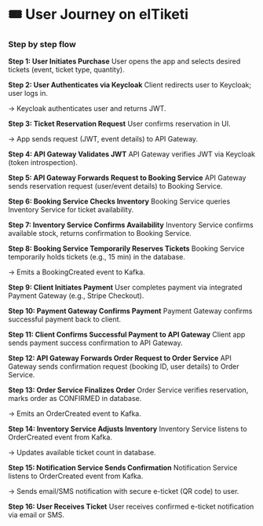 # 🎟️ User Journey on elTiketi

### Step by step flow
**Step 1: User Initiates Purchase**
User opens the app and selects desired tickets (event, ticket type, quantity).

**Step 2: User Authenticates via Keycloak**
Client redirects user to Keycloak; user logs in.

→ Keycloak authenticates user and returns JWT.

**Step 3: Ticket Reservation Request**
User confirms reservation in UI.

→ App sends request (JWT, event details) to API Gateway.

**Step 4: API Gateway Validates JWT**
API Gateway verifies JWT via Keycloak (token introspection).

**Step 5: API Gateway Forwards Request to Booking Service**
API Gateway sends reservation request (user/event details) to Booking Service.

**Step 6: Booking Service Checks Inventory**
Booking Service queries Inventory Service for ticket availability.

**Step 7: Inventory Service Confirms Availability**
Inventory Service confirms available stock, returns confirmation to Booking Service.

**Step 8: Booking Service Temporarily Reserves Tickets**
Booking Service temporarily holds tickets (e.g., 15 min) in the database.

→ Emits a BookingCreated event to Kafka.

**Step 9: Client Initiates Payment**
User completes payment via integrated Payment Gateway (e.g., Stripe Checkout).

**Step 10: Payment Gateway Confirms Payment**
Payment Gateway confirms successful payment back to client.

**Step 11: Client Confirms Successful Payment to API Gateway**
Client app sends payment success confirmation to API Gateway.

**Step 12: API Gateway Forwards Order Request to Order Service**
API Gateway sends confirmation request (booking ID, user details) to Order Service.

**Step 13: Order Service Finalizes Order**
Order Service verifies reservation, marks order as CONFIRMED in database.

→ Emits an OrderCreated event to Kafka.

**Step 14: Inventory Service Adjusts Inventory**
Inventory Service listens to OrderCreated event from Kafka.

→ Updates available ticket count in database.

**Step 15: Notification Service Sends Confirmation**
Notification Service listens to OrderCreated event from Kafka.

→ Sends email/SMS notification with secure e-ticket (QR code) to user.

**Step 16: User Receives Ticket**
User receives confirmed e-ticket notification via email or SMS.

